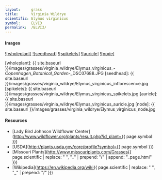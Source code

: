 ```yaml
---
layout:     grass
title:      Virginia Wildrye
scientific: Elymus virginicus
symbol:     ELVI3
permalink:  /ELVI3/
---
```


#### Images

[![wholeplant]][wikimed_ELVI3_wholeplant]
[![seedhead]][msplant_ELVI3_seedhead]
[![spikelets]][msplant_ELVI3_spikelets]
[![auricle]][msplant_ELVI3_auricle]
[![node]][msplant_ELVI3_node]

[wholeplant]: {{ site.baseurl }}/images/grasses/virginia_wildrye/Elymus_virginicus_-_Copenhagen_Botanical_Garden_-_DSC07688.JPG
[seedhead]: {{ site.baseurl }}/images/grasses/virginia_wildrye/Elymus_virginicus_inflorescence.jpg
[spikelets]: {{ site.baseurl }}/images/grasses/virginia_wildrye/Elymus_virginicus_spikelets.jpg
[auricle]: {{ site.baseurl }}/images/grasses/virginia_wildrye/Elymus_virginicus_auricle.jpg
[node]: {{ site.baseurl }}/images/grasses/virginia_wildrye/Elymus_virginicus_node.jpg

[wikimed_ELVI3_wholeplant]: https://upload.wikimedia.org/wikipedia/commons/5/50/Elymus_virginicus_-_Copenhagen_Botanical_Garden_-_DSC07688.JPG "By Daderot (Daderot) [CC0 or CC0], Wikimedia Commons"
[msplant_ELVI3_seedhead]: http://www.missouriplants.com/Grasses/Elymus_virginicus_page.html "Unknown, Missouri Plants"
[msplant_ELVI3_spikelets]: http://www.missouriplants.com/Grasses/Elymus_virginicus_page.html "Unknown, Missouri Plants"
[msplant_ELVI3_auricle]: http://www.missouriplants.com/Grasses/Elymus_virginicus_page.html "Unknown, Missouri Plants"
[msplant_ELVI3_node]: http://www.missouriplants.com/Grasses/Elymus_virginicus_page.html "Unknown, Missouri Plants"


#### Resources

* [Lady Bird Johnson Wildflower Center](http://www.wildflower.org/plants/result.php?id_plant={{ page.symbol }})
* [USDA](http://plants.usda.gov/core/profile?symbol={{ page.symbol }})
* [Missouri Plants](http://www.missouriplants.com/Grasses{{ page.scientific | replace: " ", "_" | prepend: "/" | append: "_page.html" }})
* [Wikipedia](https://en.wikipedia.org/wiki{{ page.scientific | replace: " ", "_"  | prepend: "/" }})

